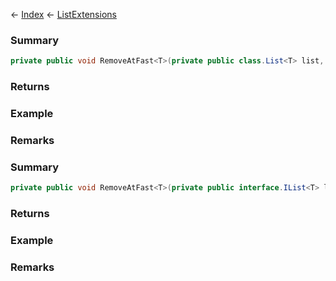 ← [Index](Api-Index) ← [ListExtensions](System.Collections.Generic.ListExtensions)

### Summary

```csharp
private public void RemoveAtFast<T>(private public class.List<T> list, int index)
```

### Returns

### Example

### Remarks

### Summary

```csharp
private public void RemoveAtFast<T>(private public interface.IList<T> list, int index)
```

### Returns

### Example

### Remarks

